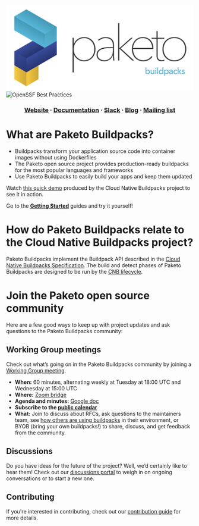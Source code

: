 ![Paketo Buildpacks](https://raw.githubusercontent.com/paketo-buildpacks/.github/main/profile/logo.png)
![OpenSSF Best Practices](https://bestpractices.coreinfrastructure.org/projects/5938/badge)   

<html>
  <h3 align="center">
  <a href="https://paketo.io">Website</a>
  <span> · </span>
  <a href="https://paketo.io/docs/">Documentation</a>
  <span> · </span>
  <a href="https://paketobuildpacks.slack.com/">Slack</a>
   <span> · </span>
  <a href="https://blog.paketo.io/">Blog</a>
  <span> · </span>
  <a href="https://lists.paketo.io/g/main/join">Mailing list</a>
  </h3>
</html>

# What are Paketo Buildpacks?

* Buildpacks transform your application source code into container images without using Dockerfiles
* The Paketo open source project provides production-ready buildpacks for the
  most popular languages and frameworks
* Use Paketo Buildpacks to easily build your apps and keep them updated

Watch [this quick demo](https://youtu.be/d_L_AZyocWA) produced by the Cloud Native Buildpacks project to see it in action.

Go to the [**Getting Started**](https://paketo.io/docs/) guides and try it yourself!

# How do Paketo Buildpacks relate to the Cloud Native Buildpacks project?
 
Paketo Buildpacks implement the Buildpack API described in the [Cloud Native Buildpacks Specification](https://github.com/buildpacks/spec). The build and detect phases of Paketo Buildpacks are designed to be run by the [CNB lifecycle](https://buildpacks.io/docs/concepts/components/lifecycle/).


# Join the Paketo open source community

Here are a few good ways to keep up with project updates and ask questions to the Paketo
Buildpacks community:

## Working Group meetings

Check out what’s going on in the Paketo Buildpacks community by joining a
[Working Group
meeting](https://github.com/paketo-buildpacks/community#working-group-meetings).

- **When:** 60 minutes, alternating weekly at Tuesday at 18:00 UTC and Wednesday at 15:00 UTC  
- **Where:** [Zoom bridge](https://zoom.us/j/99479390622?pwd=VVlkdTJGV1lxZ1pycTZKcCtPNENWZz09)  
- **Agenda and minutes:** [Google doc](https://docs.google.com/document/d/1V1jtZmjpivMsWdoYOrGlaK4exoIezn2r4Lf3XcPxduQ/edit?usp=sharing)  
- **Subscribe to the [public calendar](https://lists.paketo.io/g/main/ics/11180210/825925082/feed.ics)**  
- **What:** Join to discuss about RFCs, ask questions to the maintainers team, see [how others are using buildpacks](https://github.com/paketo-buildpacks/community/blob/main/ADOPTERS.md) in their
environment, or BYOB (bring your own buildpacks!) to share, discuss, and get
feedback from the community.

## Discussions

Do you have ideas for the future of the project? Well, we’d certainly like to
hear them! Check out our [discussions
portal](https://github.com/paketo-buildpacks/feedback/discussions) to weigh in
on ongoing conversations or to start a new one.

## Contributing

If you're interested in contributing, check out our [contribution
guide](https://github.com/paketo-buildpacks/.github/blob/main/CONTRIBUTING.md)
for more details.
